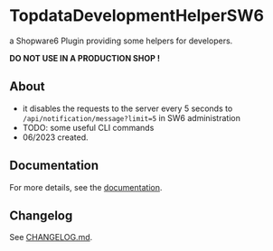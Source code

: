 # TopdataDevelopmentHelperSW6

a Shopware6 Plugin providing some helpers for developers.

**DO NOT USE IN A PRODUCTION SHOP !**


## About 
- it disables the requests to the server every 5 seconds to `/api/notification/message?limit=5` in SW6 administration 
- TODO: some useful CLI commands 
- 06/2023 created.


## Documentation
For more details, see the [documentation](docs/index.md).

## Changelog
See [CHANGELOG.md](CHANGELOG.md).
